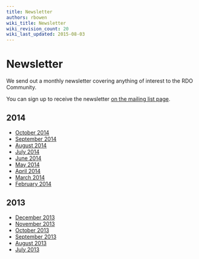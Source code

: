 ```yaml
---
title: Newsletter
authors: rbowen
wiki_title: Newsletter
wiki_revision_count: 20
wiki_last_updated: 2015-08-03
---
```


# Newsletter

We send out a monthly newsletter covering anything of interest to the RDO Community.

You can sign up to receive the newsletter [on the mailing list page](http://www.redhat.com/mailman/listinfo/rdo-newsletter).

## 2014

*   [October 2014](Newsletter/2014_October)
*   [September 2014](Newsletter/2014_September)
*   [August 2014](Newsletter/2014_August)
*   [July 2014](Newsletter/2014_July)
*   [June 2014](Newsletter/2014_June)
*   [May 2014](http://openstack.redhat.com/Newsletter/2014_May)
*   [April 2014](https://www.redhat.com/archives/rdo-newsletter/2014-April/msg00000.html)
*   [March 2014](https://www.redhat.com/archives/rdo-newsletter/2014-March/msg00000.html)
*   [February 2014](https://www.redhat.com/archives/rdo-newsletter/2014-February/msg00000.html)

## 2013

*   [December 2013](https://www.redhat.com/archives/rdo-newsletter/2013-December/msg00000.html)
*   [November 2013](https://www.redhat.com/archives/rdo-newsletter/2013-November/msg00000.html)
*   [October 2013](https://www.redhat.com/archives/rdo-newsletter/2013-October/msg00000.html)
*   [September 2013](https://www.redhat.com/archives/rdo-newsletter/2013-September/msg00000.html)
*   [August 2013](https://www.redhat.com/archives/rdo-newsletter/2013-August/msg00000.html)
*   [July 2013](https://www.redhat.com/archives/rdo-newsletter/2013-July/msg00000.html)
